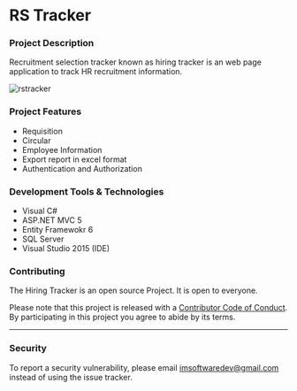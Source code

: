 # RS Tracker
### Project Description
Recruitment selection tracker known as hiring tracker is an web page application to track HR recruitment information.

![rstracker](https://user-images.githubusercontent.com/6042355/37240071-39a38470-2470-11e8-9f34-792174912b95.png)

### Project Features
* Requisition 
* Circular
* Employee Information
* Export report in excel format
* Authentication and Authorization

### Development Tools & Technologies
* Visual C#
* ASP.NET MVC 5
* Entity Framewokr 6
* SQL Server
* Visual Studio 2015 (IDE)

### Contributing

The Hiring Tracker is an open source Project. It is open to everyone. 


Please note that this project is released with a [Contributor Code of Conduct](CODE_OF_CONDUCT.md). By participating in this project you agree to abide by its terms.

-----

### Security

To report a security vulnerability, please email imsoftwaredev@gmail.com instead of using the issue tracker. 
